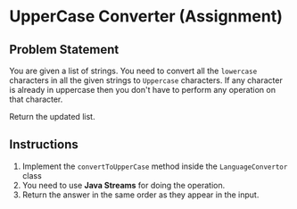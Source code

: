# UpperCase Converter (Assignment)
## Problem Statement

You are given a list of strings. You need to convert all the `lowercase` characters in all the given strings to
`Uppercase` characters. If any character is already in uppercase then you don't have to perform any operation on that
character.

Return the updated list.


## Instructions
1. Implement the `convertToUpperCase` method inside the `LanguageConvertor` class
2. You need to use **Java Streams** for doing the operation.
3. Return the answer in the same order as they appear in the input.